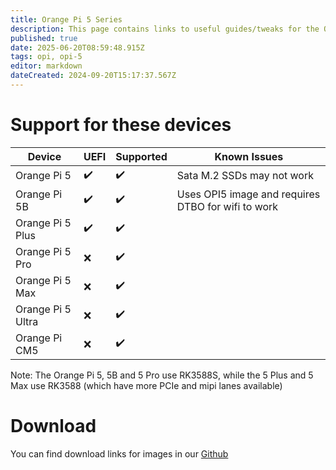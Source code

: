 ```yaml
---
title: Orange Pi 5 Series
description: This page contains links to useful guides/tweaks for the OPI 5 Series devices
published: true
date: 2025-06-20T08:59:48.915Z
tags: opi, opi-5
editor: markdown
dateCreated: 2024-09-20T15:17:37.567Z
---
```


# Support for these devices
| Device            | UEFI  | Supported | Known Issues |
|-------------------|-------|-----------|--------------|
| Orange Pi 5       |  ✔️    | ✔️        | Sata M.2 SSDs may not work|
| Orange Pi 5B      | ✔️     | ✔️        |Uses OPI5 image and requires DTBO for wifi to work|
| Orange Pi 5 Plus  | ✔️     | ✔️        |              |
| Orange Pi 5 Pro   |❌      | ✔️        |              |
| Orange Pi 5 Max   |❌      | ✔️        |              |
| Orange Pi 5 Ultra   |❌      | ✔️        |              |
| Orange Pi CM5   |❌      | ✔️        |              |

Note: The Orange Pi 5, 5B and 5 Pro use RK3588S, while the 5 Plus and 5 Max use RK3588 (which have more PCIe and mipi lanes available)

# Download
You can find download links for images in our [Github](https://github.com/BredOS/images/releases/latest) 
